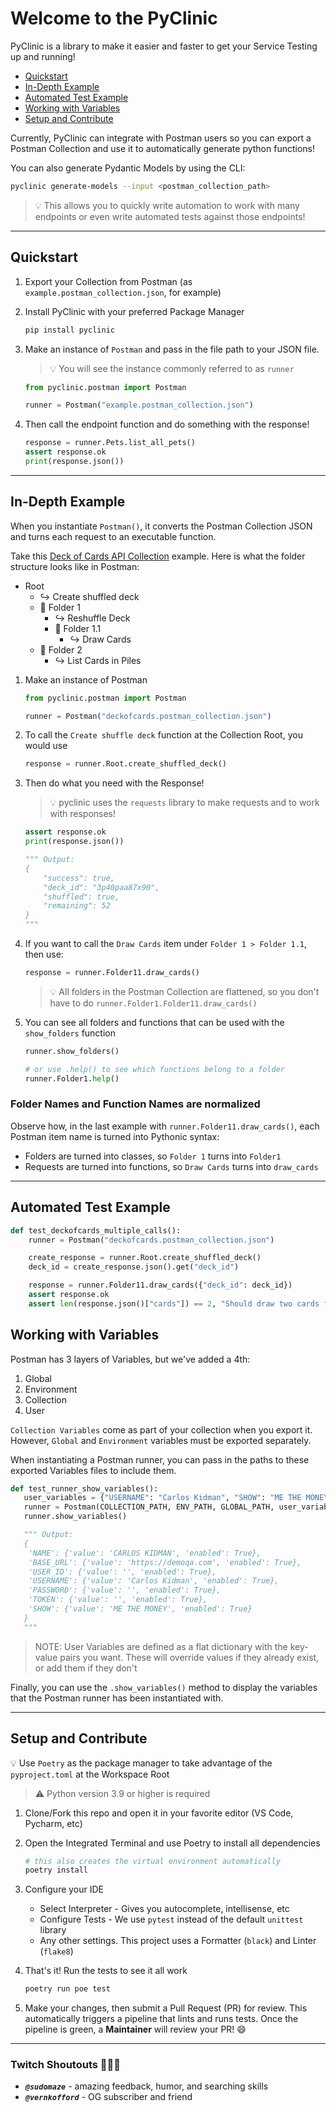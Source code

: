 # Welcome to the PyClinic

PyClinic is a library to make it easier and faster to get your Service Testing up and running!

- [Quickstart](#quickstart)
- [In-Depth Example](#in-depth-example)
- [Automated Test Example](#automated-test-example)
- [Working with Variables](#working-with-variables)
- [Setup and Contribute](#setup-and-contribute)

Currently, PyClinic can integrate with Postman users so you can export a Postman Collection and use it to automatically generate python functions!

You can also generate Pydantic Models by using the CLI:

```bash
pyclinic generate-models --input <postman_collection_path>
```

> 💡 This allows you to quickly write automation to work with many endpoints or even write automated tests against those endpoints!

---

## Quickstart

1. Export your Collection from Postman (as `example.postman_collection.json`, for example)

2. Install PyClinic with your preferred Package Manager

   ```bash
   pip install pyclinic
   ```

3. Make an instance of `Postman` and pass in the file path to your JSON file.

   > 💡 You will see the instance commonly referred to as `runner`

   ```python
   from pyclinic.postman import Postman

   runner = Postman("example.postman_collection.json")
   ```

4. Then call the endpoint function and do something with the response!

   ```python
   response = runner.Pets.list_all_pets()
   assert response.ok
   print(response.json())
   ```

---

## In-Depth Example

When you instantiate `Postman()`, it converts the Postman Collection JSON and turns each request to an executable function.

Take this [Deck of Cards API Collection](https://github.com/ElSnoMan/pyclinic/blob/main/tests/examples/deckofcards.postman_collection.json) example. Here is what the folder structure looks like in Postman:

- Root
  - ↪️ Create shuffled deck
  - 📂 Folder 1
    - ↪ Reshuffle Deck
    - 📂 Folder 1.1
      - ↪️ Draw Cards
  - 📂 Folder 2
    - ↪️ List Cards in Piles

1. Make an instance of Postman

   ```python
   from pyclinic.postman import Postman

   runner = Postman("deckofcards.postman_collection.json")
   ```

2. To call the `Create shuffle deck` function at the Collection Root, you would use

   ```python
   response = runner.Root.create_shuffled_deck()
   ```

3. Then do what you need with the Response!

   > 💡 pyclinic uses the `requests` library to make requests and to work with responses!

   ```python
   assert response.ok
   print(response.json())

   """ Output:
   {
       "success": true,
       "deck_id": "3p40paa87x90",
       "shuffled": true,
       "remaining": 52
   }
   """
   ```

4. If you want to call the `Draw Cards` item under `Folder 1 > Folder 1.1`, then use:

   ```python
   response = runner.Folder11.draw_cards()
   ```

   > 💡 All folders in the Postman Collection are flattened, so you don't have to do `runner.Folder1.Folder11.draw_cards()`

5. You can see all folders and functions that can be used with the `show_folders` function

   ```python
   runner.show_folders()
   ```

   ```python
   # or use .help() to see which functions belong to a folder
   runner.Folder1.help()
   ```

### Folder Names and Function Names are normalized

Observe how, in the last example with `runner.Folder11.draw_cards()`, each Postman item name is turned into Pythonic syntax:

- Folders are turned into classes, so `Folder 1` turns into `Folder1`
- Requests are turned into functions, so `Draw Cards` turns into `draw_cards`

---

## Automated Test Example

```python
def test_deckofcards_multiple_calls():
    runner = Postman("deckofcards.postman_collection.json")

    create_response = runner.Root.create_shuffled_deck()
    deck_id = create_response.json().get("deck_id")

    response = runner.Folder11.draw_cards({"deck_id": deck_id})
    assert response.ok
    assert len(response.json()["cards"]) == 2, "Should draw two cards from deck"
```

## Working with Variables

Postman has 3 layers of Variables, but we've added a 4th:

1. Global
2. Environment
3. Collection
4. User

`Collection Variables` come as part of your collection when you export it. However, `Global` and `Environment` variables must be exported separately.

When instantiating a Postman runner, you can pass in the paths to these exported Variables files to include them.

```python
def test_runner_show_variables():
   user_variables = {"USERNAME": "Carlos Kidman", "SHOW": "ME THE MONEY"}
   runner = Postman(COLLECTION_PATH, ENV_PATH, GLOBAL_PATH, user_variables)
   runner.show_variables()

   """ Output:
   {
    'NAME': {'value': 'CARLOS KIDMAN', 'enabled': True},
    'BASE_URL': {'value': 'https://demoqa.com', 'enabled': True},
    'USER_ID': {'value': '', 'enabled': True},
    'USERNAME': {'value': 'Carlos Kidman', 'enabled': True},
    'PASSWORD': {'value': '', 'enabled': True},
    'TOKEN': {'value': '', 'enabled': True},
    'SHOW': {'value': 'ME THE MONEY', 'enabled': True}
   }
   """
```

> NOTE: User Variables are defined as a flat dictionary with the key-value pairs you want. These will override values if they already exist, or add them if they don't

Finally, you can use the `.show_variables()` method to display the variables that the Postman runner has been instantiated with.

---

## Setup and Contribute

💡 Use `Poetry` as the package manager to take advantage of the `pyproject.toml` at the Workspace Root

> ⚠️ Python version 3.9 or higher is required

1. Clone/Fork this repo and open it in your favorite editor (VS Code, Pycharm, etc)

2. Open the Integrated Terminal and use Poetry to install all dependencies

   ```bash
   # this also creates the virtual environment automatically
   poetry install
   ```

3. Configure your IDE

   - Select Interpreter - Gives you autocomplete, intellisense, etc
   - Configure Tests - We use `pytest` instead of the default `unittest` library
   - Any other settings. This project uses a Formatter (`black`) and Linter (`flake8`)

4. That's it! Run the tests to see it all work

   ```bash
   poetry run poe test
   ```

5. Make your changes, then submit a Pull Request (PR) for review. This automatically triggers a pipeline that lints and runs tests. Once the pipeline is green, a **Maintainer** will review your PR! 😄

---

### Twitch Shoutouts 💪🏽🐍

- **_`@sudomaze`_** - amazing feedback, humor, and searching skills
- **_`@vernkofford`_** - OG subscriber and friend
